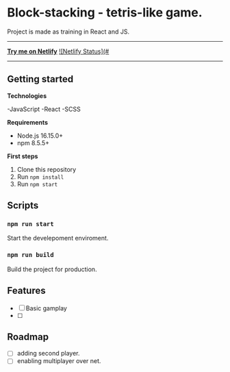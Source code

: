 # Block-stacking - tetris-like game.

Project is made as training in React and JS.

---

[**Try me on Netlify**](#)
[![Netlify Status](#](#)

---

## Getting started

**Technologies**

-JavaScript
-React
-SCSS

**Requirements**

- Node.js 16.15.0+
- npm 8.5.5+

**First steps**

1. Clone this repository
2. Run `npm install`
3. Run `npm start`

## Scripts

### `npm run start`

Start the develepoment enviroment.

### `npm run build`

Build the project for production.

## Features

- [ ] Basic gamplay
- [ ]

## Roadmap

- [ ] adding second player.
- [ ] enabling multiplayer over net.
